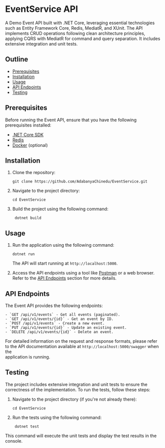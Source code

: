 # EventService API

A Demo Event API built with .NET Core, leveraging essential technologies such as Entity Framework Core, Redis, MediatR, and XUnit. The API implements CRUD operations following clean architecture principles, applying CQRS with MediatR for command and query separation. It includes extensive integration and unit tests.

## Outline

- [Prerequisites](#prerequisites)
- [Installation](#installation)
- [Usage](#usage)
- [API Endpoints](#api-endpoints)
- [Testing](#testing)

## Prerequisites

Before running the Event API, ensure that you have the following prerequisites installed:

- [.NET Core SDK](https://dotnet.microsoft.com/download)
- [Redis](https://redis.io/docs/getting-started/)
- [Docker](https://www.docker.com/get-started) (optional)



## Installation

1. Clone the repository:

    ```
    git clone https://github.com/AdabanyaChinedu/EventService.git
    ```
    
2. Navigate to the project directory:

    ```
    cd EventService
    ```  
    
3. Build the project using the following command:

   ```
    dotnet build
    ```  
    
    
## Usage

1. Run the application using the following command:

    ```
    dotnet run
    ``` 
    
    The API will start running at `http://localhost:5000`.
    
2. Access the API endpoints using a tool like [Postman](https://www.postman.com/) or a web browser. Refer to the [API Endpoints](#api-endpoints) section for more details.




## API Endpoints

   The Event API provides the following endpoints:

    - `GET /api/v1/events` - Get all events (paginated).
    - `GET /api/v1/events/{id}` - Get an event by ID.
    - `POST /api/v1/events` - Create a new event.
    - `PUT /api/v1/events/{id}` - Update an existing event.
    - `DELETE /api/v1/events/{id}` - Delete an event.

   For detailed information on the request and response formats, please refer to the API documentation available at `http://localhost:5000/swagger` when the   
    application is running.



## Testing

The project includes extensive integration and unit tests to ensure the correctness of the implementation. To run the tests, follow these steps:

1. Navigate to the project directory (if you're not already there):

    ```
    cd EventService
    ``` 
    
2. Run the tests using the following command:

   ```
    dotnet test
    ``` 
    
  This command will execute the unit tests and display the test results in the console.
    

